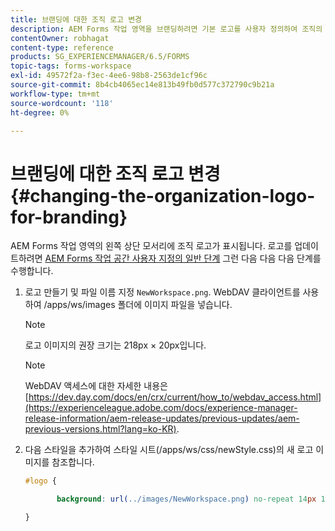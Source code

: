 ```yaml
---
title: 브랜딩에 대한 조직 로고 변경
description: AEM Forms 작업 영역을 브랜딩하려면 기본 로고를 사용자 정의하여 조직의 로고를 제공합니다.
contentOwner: robhagat
content-type: reference
products: SG_EXPERIENCEMANAGER/6.5/FORMS
topic-tags: forms-workspace
exl-id: 49572f2a-f3ec-4ee6-98b8-2563de1cf96c
source-git-commit: 8b4cb4065ec14e813b49fb0d577c372790c9b21a
workflow-type: tm+mt
source-wordcount: '118'
ht-degree: 0%

---
```


# 브랜딩에 대한 조직 로고 변경 {#changing-the-organization-logo-for-branding}

AEM Forms 작업 영역의 왼쪽 상단 모서리에 조직 로고가 표시됩니다. 로고를 업데이트하려면 [AEM Forms 작업 공간 사용자 지정의 일반 단계](/help/forms/using/generic-steps-html-workspace-customization.md#generic-steps-for-html-workspace-customization) 그런 다음 다음 다음 단계를 수행합니다.

1. 로고 만들기 및 파일 이름 지정 `NewWorkspace.png`. WebDAV 클라이언트를 사용하여 /apps/ws/images 폴더에 이미지 파일을 넣습니다.

   >[!NOTE]
   >
   >로고 이미지의 권장 크기는 218px × 20px입니다.

   >[!NOTE]
   >
   >WebDAV 액세스에 대한 자세한 내용은 [https://dev.day.com/docs/en/crx/current/how_to/webdav_access.html](https://experienceleague.adobe.com/docs/experience-manager-release-information/aem-release-updates/previous-updates/aem-previous-versions.html?lang=ko-KR).

1. 다음 스타일을 추가하여 스타일 시트(/apps/ws/css/newStyle.css)의 새 로고 이미지를 참조합니다.

   ```css
   #logo {
   
          background: url(../images/NewWorkspace.png) no-repeat 14px 11px;
   
   }
   ```
